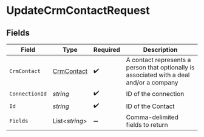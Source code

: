 # UpdateCrmContactRequest


## Fields

| Field                                                                                    | Type                                                                                     | Required                                                                                 | Description                                                                              |
| ---------------------------------------------------------------------------------------- | ---------------------------------------------------------------------------------------- | ---------------------------------------------------------------------------------------- | ---------------------------------------------------------------------------------------- |
| `CrmContact`                                                                             | [CrmContact](../../Models/Components/CrmContact.md)                                      | :heavy_check_mark:                                                                       | A contact represents a person that optionally is associated with a deal and/or a company |
| `ConnectionId`                                                                           | *string*                                                                                 | :heavy_check_mark:                                                                       | ID of the connection                                                                     |
| `Id`                                                                                     | *string*                                                                                 | :heavy_check_mark:                                                                       | ID of the Contact                                                                        |
| `Fields`                                                                                 | List<*string*>                                                                           | :heavy_minus_sign:                                                                       | Comma-delimited fields to return                                                         |